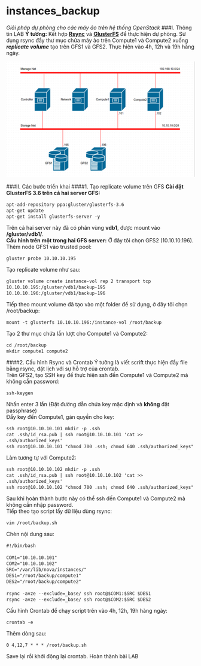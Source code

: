 # instances_backup
<i>Giải pháp dự phòng cho các máy ảo trên hệ thống OpenStack</i>
###I. Thông tin LAB
**Ý tưởng:** Kết hợp [**Rsync**](https://github.com/hocchudong/rsync) và [**GlusterFS**](https://github.com/hocchudong/GlusterFS) để thực hiện dự phòng. Sử dụng rsync đẩy thư mục chứa máy ảo trên Compute1 và Compute2 xuống ***replicate volume*** tạo trên GFS1 và GFS2. Thực hiện vào 4h, 12h và 19h hàng ngày.

![Mô hình LAB](https://github.com/trananhkma/image/blob/master/dgfdg.png)

###II. Các bước triển khai
####1. Tạo replicate volume trên GFS
**Cài đặt GlusterFS 3.6 trên cả hai server GFS:**

    apt-add-repository ppa:gluster/glusterfs-3.6
    apt-get update
    apt-get install glusterfs-server -y

Trên cả hai server này đã có phân vùng **vdb1**, được mount vào **/gluster/vdb1/**. <br>
**Cấu hình trên một trong hai GFS server:**
Ở đây tôi chọn GFS2 (10.10.10.196).<br>
Thêm node GFS1 vào trusted pool:

    gluster probe 10.10.10.195

Tạo replicate volume như sau:

    gluster volume create instance-vol rep 2 transport tcp 10.10.10.195:/gluster/vdb1/backup-195 10.10.10.196:/gluster/vdb1/backup-196

Tiếp theo mount volume đã tạo vào một folder để sử dụng, ở đây tôi chọn /root/backup:

    mount -t glusterfs 10.10.10.196:/instance-vol /root/backup

Tạo 2 thư mục chứa lần lượt cho Compute1 và Compute2:

    cd /root/backup
    mkdir compute1 compute2

####2. Cấu hình Rsync và Crontab
Ý tưởng là viết scrift thực hiện đẩy file bằng rsync, đặt lịch với sự hỗ trợ của crontab.<br>
Trên GFS2, tạo SSH key để thực hiện ssh đến Compute1 và Compute2 mà không cần password:

    ssh-keygen

Nhấn enter 3 lần (Đặt đường dẫn chứa key mặc định và **không** đặt passphrase)<br>
Đẩy key đến Compute1, gán quyền cho key:

    ssh root@10.10.10.101 mkdir -p .ssh
    cat .ssh/id_rsa.pub | ssh root@10.10.10.101 'cat >> .ssh/authorized_keys'
    ssh root@10.10.10.101 "chmod 700 .ssh; chmod 640 .ssh/authorized_keys"

Làm tương tự với Compute2:

    ssh root@10.10.10.102 mkdir -p .ssh
    cat .ssh/id_rsa.pub | ssh root@10.10.10.102 'cat >> .ssh/authorized_keys'
    ssh root@10.10.10.102 "chmod 700 .ssh; chmod 640 .ssh/authorized_keys"

Sau khi hoàn thành bước này có thể ssh đến Compute1 và Compute2 mà không cần nhập password.<br>
Tiếp theo tạo script lấy dữ liệu dùng rsync:

    vim /root/backup.sh

Chèn nội dung sau:

    #!/bin/bash
    
    COM1="10.10.10.101"
    COM2="10.10.10.102"
    SRC="/var/lib/nova/instances/"
    DES1="/root/backup/compute1"
    DES2="/root/backup/compute2"
    
    rsync -avze --exclude=_base/ ssh root@$COM1:$SRC $DES1
    rsync -avze --exclude=_base/ ssh root@$COM2:$SRC $DES2

Cấu hình Crontab để chạy script trên vào 4h, 12h, 19h hàng ngày:

    crontab -e

Thêm dòng sau:

    0 4,12,7 * * * /root/backup.sh

Save lại rồi khởi động lại crontab. Hoàn thành bài LAB
